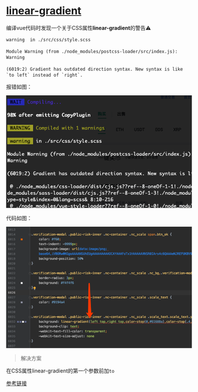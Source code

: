 # [linear-gradient](2019/11_2/linear-gradient-warn)

编译vue代码时发现一个关于CSS属性**linear-gradient**的警告⚠️

```
warning  in ./src/css/style.scss

Module Warning (from ./node_modules/postcss-loader/src/index.js):
Warning

(6019:2) Gradient has outdated direction syntax. New syntax is like `to left` instead of `right`.
```

报错如图：

![linear-gradient-warn-warning](linear-gradient-warn-warning.png "linear-gradient-warn-warning")

代码如图：

![linear-gradient-warn-code](linear-gradient-warn-code.png "linear-gradient-warn-code")

> 解决方案

在CSS属性linear-gradient的第一个参数前加`to`

[参考链接](https://blog.csdn.net/itpinpai/article/details/52885199)
